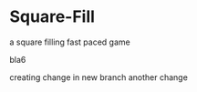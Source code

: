 # Square-Fill
a square filling fast paced game

bla6


creating change in new branch
another change
